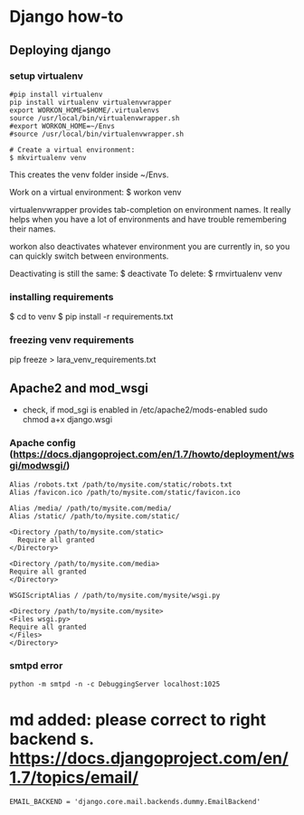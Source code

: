 # Django how-to

## Deploying django

### setup virtualenv
    #pip install virtualenv
    pip install virtualenv virtualenvwrapper
    export WORKON_HOME=$HOME/.virtualenvs
    source /usr/local/bin/virtualenvwrapper.sh
    #export WORKON_HOME=~/Envs
    #source /usr/local/bin/virtualenvwrapper.sh

    # Create a virtual environment:
    $ mkvirtualenv venv
This creates the venv folder inside ~/Envs.

Work on a virtual environment:
    $ workon venv
    
virtualenvwrapper provides tab-completion on environment names. It really helps when you have a lot of environments and have trouble remembering their names.

    
workon also deactivates whatever environment you are currently in, so you can quickly switch between environments.

Deactivating is still the same:
    $ deactivate
To delete:
    $ rmvirtualenv venv

### installing requirements 
$ cd to venv
$ pip install -r requirements.txt 

### freezing venv requirements
pip freeze > lara_venv_requirements.txt

## Apache2 and mod_wsgi

 - check, if mod_sgi is enabled in /etc/apache2/mods-enabled
 sudo chmod a+x django.wsgi

### Apache config (https://docs.djangoproject.com/en/1.7/howto/deployment/wsgi/modwsgi/)

    Alias /robots.txt /path/to/mysite.com/static/robots.txt
    Alias /favicon.ico /path/to/mysite.com/static/favicon.ico

    Alias /media/ /path/to/mysite.com/media/ 
    Alias /static/ /path/to/mysite.com/static/

    <Directory /path/to/mysite.com/static>
      Require all granted
    </Directory>

    <Directory /path/to/mysite.com/media>
    Require all granted
    </Directory>

    WSGIScriptAlias / /path/to/mysite.com/mysite/wsgi.py

    <Directory /path/to/mysite.com/mysite>
    <Files wsgi.py>
    Require all granted
    </Files>
    </Directory>


### smtpd error
    python -m smtpd -n -c DebuggingServer localhost:1025
 # md added: please correct to right backend s. https://docs.djangoproject.com/en/1.7/topics/email/
    EMAIL_BACKEND = 'django.core.mail.backends.dummy.EmailBackend'


